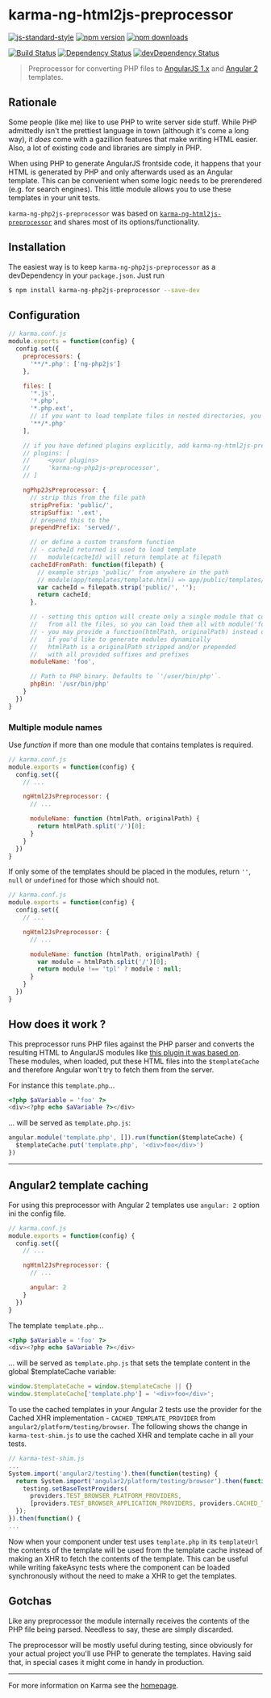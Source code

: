 # karma-ng-html2js-preprocessor

[![js-standard-style](https://img.shields.io/badge/code%20style-standard-brightgreen.svg?style=flat-square)](https://github.com/karma-runner/karma-ng-html2js-preprocessor)
 [![npm version](https://img.shields.io/npm/v/karma-ng-html2js-preprocessor.svg?style=flat-square)](https://www.npmjs.com/package/karma-ng-html2js-preprocessor) [![npm downloads](https://img.shields.io/npm/dm/karma-ng-html2js-preprocessor.svg?style=flat-square)](https://www.npmjs.com/package/karma-ng-html2js-preprocessor)

[![Build Status](https://img.shields.io/travis/karma-runner/karma-ng-html2js-preprocessor/master.svg?style=flat-square)](https://travis-ci.org/karma-runner/karma-ng-html2js-preprocessor) [![Dependency Status](https://img.shields.io/david/karma-runner/karma-ng-html2js-preprocessor.svg?style=flat-square)](https://david-dm.org/karma-runner/karma-ng-html2js-preprocessor) [![devDependency Status](https://img.shields.io/david/dev/karma-runner/karma-ng-html2js-preprocessor.svg?style=flat-square)](https://david-dm.org/karma-runner/karma-ng-html2js-preprocessor#info=devDependencies)

> Preprocessor for converting PHP files to [AngularJS 1.x](http://angularjs.org/) and [Angular 2](http://angular.io/) templates.

## Rationale
Some people (like me) like to use PHP to write server side stuff. While PHP
admittedly isn't the prettiest language in town (although it's come a long way),
it _does_ come with a gazillion features that make writing HTML easier. Also, a
lot of existing code and libraries are simply in PHP.

When using PHP to generate AngularJS frontside code, it happens that your HTML
is generated by PHP and only afterwards used as an Angular template. This can be
convenient when some logic needs to be prerendered (e.g. for search engines).
This little module allows you to use these templates in your unit tests.

`karma-ng-php2js-preprocessor` was based on
[`karma-ng-html2js-preprocessor`](https://github.com/karma-runner/karma-ng-html2js-preprocessor)
and shares most of its options/functionality.

## Installation
The easiest way is to keep `karma-ng-php2js-preprocessor` as a devDependency in your `package.json`. Just run

```bash
$ npm install karma-ng-php2js-preprocessor --save-dev
```

## Configuration
```js
// karma.conf.js
module.exports = function(config) {
  config.set({
    preprocessors: {
      '**/*.php': ['ng-php2js']
    },

    files: [
      '*.js',
      '*.php',
      '*.php.ext',
      // if you want to load template files in nested directories, you must use this
      '**/*.php'
    ],

    // if you have defined plugins explicitly, add karma-ng-html2js-preprocessor
    // plugins: [
    //     <your plugins>
    //     'karma-ng-php2js-preprocessor',
    // ]

    ngPhp2JsPreprocessor: {
      // strip this from the file path
      stripPrefix: 'public/',
      stripSuffix: '.ext',
      // prepend this to the
      prependPrefix: 'served/',

      // or define a custom transform function
      // - cacheId returned is used to load template
      //   module(cacheId) will return template at filepath
      cacheIdFromPath: function(filepath) {
        // example strips 'public/' from anywhere in the path
        // module(app/templates/template.html) => app/public/templates/template.html
        var cacheId = filepath.strip('public/', '');
        return cacheId;
      },

      // - setting this option will create only a single module that contains templates
      //   from all the files, so you can load them all with module('foo')
      // - you may provide a function(htmlPath, originalPath) instead of a string
      //   if you'd like to generate modules dynamically
      //   htmlPath is a originalPath stripped and/or prepended
      //   with all provided suffixes and prefixes
      moduleName: 'foo',

      // Path to PHP binary. Defaults to `'/user/bin/php'`.
      phpBin: '/usr/bin/php'
    }
  })
}
```

### Multiple module names
Use *function* if more than one module that contains templates is required.

```js
// karma.conf.js
module.exports = function(config) {
  config.set({
    // ...

    ngHtml2JsPreprocessor: {
      // ...

      moduleName: function (htmlPath, originalPath) {
        return htmlPath.split('/')[0];
      }
    }
  })
}
```

If only some of the templates should be placed in the modules,
return `''`, `null` or `undefined` for those which should not.

```js
// karma.conf.js
module.exports = function(config) {
  config.set({
    // ...

    ngHtml2JsPreprocessor: {
      // ...

      moduleName: function (htmlPath, originalPath) {
        var module = htmlPath.split('/')[0];
        return module !== 'tpl' ? module : null;
      }
    }
  })
}
```

## How does it work ?
This preprocessor runs PHP files against the PHP parser and converts the
resulting HTML to AngularJS modules like [this plugin it was based
on](https://github.com/karma-runner/karma-ng-html2js-preprocessor). These
modules, when loaded, put these HTML files into the `$templateCache` and
therefore Angular won't try to fetch them from the server.

For instance this `template.php`...
```php
<?php $aVariable = 'foo' ?>
<div><?php echo $aVariable ?></div>
```
... will be served as `template.php.js`:
```js
angular.module('template.php', []).run(function($templateCache) {
  $templateCache.put('template.php', '<div>foo</div>')
})
```

----

## Angular2 template caching
For using this preprocessor with Angular 2 templates use `angular: 2` option ini
the config file.

```js
// karma.conf.js
module.exports = function(config) {
  config.set({
    // ...

    ngHtml2JsPreprocessor: {
      // ...

      angular: 2
    }
  })
}
```

The template `template.php`...
```php
<?php $aVariable = 'foo' ?>
<div><?php echo $aVariable ?></div>
```
... will be served as `template.php.js` that sets the template content in the
global $templateCache variable:
```js
window.$templateCache = window.$templateCache || {}
window.$templateCache['template.php'] = '<div>foo</div>';
```

To use the cached templates in your Angular 2 tests use the provider for the
Cached XHR implementation - `CACHED_TEMPLATE_PROVIDER` from
`angular2/platform/testing/browser`. The following shows the change in
`karma-test-shim.js` to use the cached XHR and template cache in all your tests.
```js
// karma-test-shim.js
...
System.import('angular2/testing').then(function(testing) {
  return System.import('angular2/platform/testing/browser').then(function(providers) {
    testing.setBaseTestProviders(
      providers.TEST_BROWSER_PLATFORM_PROVIDERS,
      [providers.TEST_BROWSER_APPLICATION_PROVIDERS, providers.CACHED_TEMPLATE_PROVIDER]);
  });
}).then(function() {
...
```

Now when your component under test uses `template.php` in its `templateUrl` the
contents of the template will be used from the template cache instead of making
an XHR to fetch the contents of the template. This can be useful while writing
fakeAsync tests where the component can be loaded synchronously without the need
to make a XHR to get the templates.

## Gotchas
Like any preprocessor the module internally receives the contents of the PHP
file being parsed. Needless to say, these are simply discarded.

The preprocessor will be mostly useful during testing, since obviously for your
actual project you'll use PHP to generate the templates. Having said that, in
special cases it might come in handy in production.

---

For more information on Karma see the [homepage].


[homepage]: http://karma-runner.github.com
